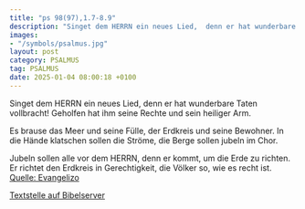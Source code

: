 ```yaml
---
title: "ps 98(97),1.7-8.9"
description: "Singet dem HERRN ein neues Lied,  denn er hat wunderbare Taten vollbracht!  Geholfen hat ihm seine Rechte  und sein heiliger Arm.  Es brause das Meer und seine Fülle,  der Erdkreis und seine Bewohner. In die Hände klatschen sollen die Ströme,  die Berge sollen jubeln im Chor...."
images:
- "/symbols/psalmus.jpg"
layout: post
category: PSALMUS
tag: PSALMUS
date: 2025-01-04 08:00:18 +0100
---
```

Singet dem HERRN ein neues Lied, 
denn er hat wunderbare Taten vollbracht! 
Geholfen hat ihm seine Rechte 
und sein heiliger Arm.

Es brause das Meer und seine Fülle, 
der Erdkreis und seine Bewohner.
In die Hände klatschen sollen die Ströme, 
die Berge sollen jubeln im Chor.<!--more-->

Jubeln sollen alle vor dem HERRN, denn er kommt, 
um die Erde zu richten. 
Er richtet den Erdkreis in Gerechtigkeit, 
die Völker so, wie es recht ist.<br>
[Quelle: Evangelizo](https://evangeliumtagfuertag.org/DE/gospel)

[Textstelle auf Bibelserver](https://www.bibleserver.com/EU/ps98(97),1.7-8.9)
